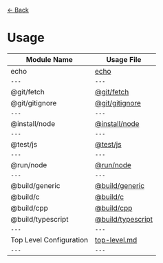 [<- Back](../README.md)

# Usage

| Module Name             | Usage File                                    |
| ----------------------- | --------------------------------------------- |
| echo                    | [echo](./echo.md)                             |
| `---`                   | `---`                                         |
| @git/fetch              | [@git/fetch](./%40git/fetch.md)               |
| @git/gitignore          | [@git/gitignore](./%40git/gitignore.md.md)    |
| `---`                   | `---`                                         |
| @install/node           | [@install/node](./%40install/node.md)         |
| `---`                   | `---`                                         |
| @test/js                | [@test/js](./%40test/js.md)                   |
| `---`                   | `---`                                         |
| @run/node               | [@run/node](./%40run/node.md)                 |
| `---`                   | `---`                                         |
| @build/generic          | [@build/generic](./%40build/generic.md)       |
| @build/c                | [@build/c](./%40build/c.md)                   |
| @build/cpp              | [@build/cpp](./%40build/cpp.md)               |
| @build/typescript       | [@build/typescript](./%40build/typescript.md) |
| `---`                   | `---`                                         |
| Top Level Configuration | [top-level.md](./top-level.md)                |
| `---`                   | `---`                                         |
